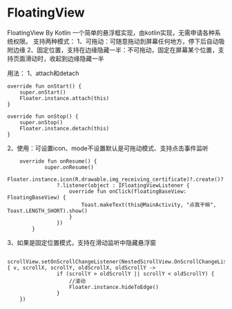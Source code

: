 # FloatingView
FloatingView By Kotlin
一个简单的悬浮框实现，由kotlin实现，无需申请各种系统权限。
支持两种模式：
1、可拖动：可随意拖动到屏幕任何地方，停下后自动吸附边缘
2、固定位置，支持在边缘隐藏一半：不可拖动，固定在屏幕某个位置，支持页面滑动时，收起到边缘隐藏一半

用法：
1、attach和detach

    override fun onStart() {
        super.onStart()
        Floater.instance.attach(this)
    }

    override fun onStop() {
        super.onStop()
        Floater.instance.detach(this)
    }
    
2、使用：可设置icon、mode不设置默认是可拖动模式、支持点击事件监听

        override fun onResume() {
                super.onResume()
                Floater.instance.icon(R.drawable.img_receiving_certificate)?.create()?.mode(ModeConstant.MODE_STALL)
                    ?.listener(object : IFloatingViewListener {
                        override fun onClick(floatingBaseView: FloatingBaseView) {
                            Toast.makeText(this@MainActivity, "点我干嘛", Toast.LENGTH_SHORT).show()
                        }
                    })
            }
    
3、如果是固定位置模式，支持在滑动监听中隐藏悬浮窗

         scrollView.setOnScrollChangeListener(NestedScrollView.OnScrollChangeListener { v, scrollX, scrollY, oldScrollX, oldScrollY ->
                    if (scrollY > oldScrollY || scrollY < oldScrollY) {
                        //滚动
                        Floater.instance.hideToEdge()
                    }
        })
